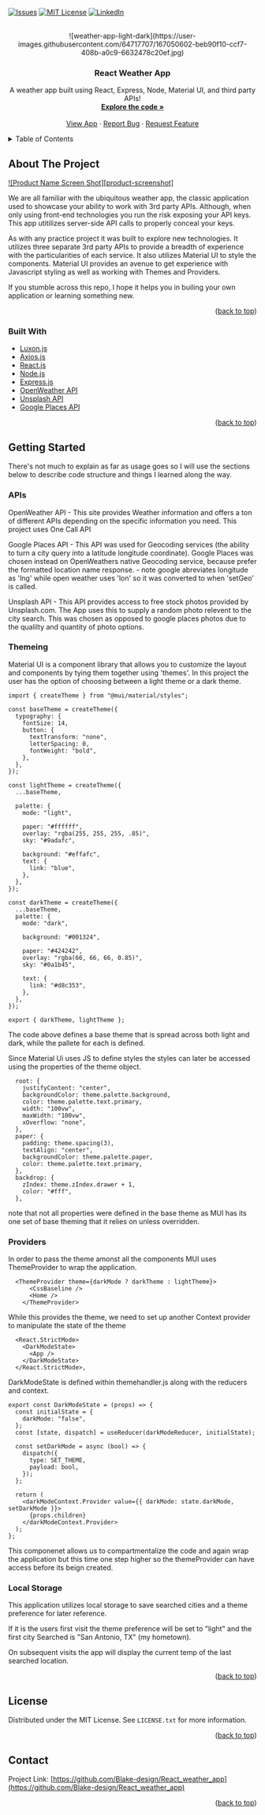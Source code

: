 <div id="top"></div>

[![Issues][issues-shield]][issues-url]
[![MIT License][license-shield]][license-url]
[![LinkedIn][linkedin-shield]][linkedin-url]

<!-- PROJECT LOGO -->
<br />
<div style= "text-align:center">
![weather-app-light-dark](https://user-images.githubusercontent.com/64717707/167050602-beb90f10-ccf7-408b-a0c9-6632478c20ef.jpg)
<h3 style= "text-align:center">React Weather App</h3>

  <p style= "align:center">
    A weather app built using React, Express, Node, Material UI, and third party APIs!
    <br />
    <a href="https://github.com/Blake-design/React_weather_app"><strong>Explore the code »</strong></a>
    <br />
    <br />
    <a href="https://github.com/Blake-design/React_weather_app">View App</a>
    ·
    <a href="https://github.com/Blake-design/React_weather_app/issues">Report Bug</a>
    ·
    <a href="https://github.com/Blake-design/React_weather_app/issues">Request Feature</a>
  </p>
</div>

<!-- TABLE OF CONTENTS -->
<details>
  <summary>Table of Contents</summary>
  <ol>
    <li>
      <a href="#about-the-project">About The Project</a>
      <ul>
        <li><a href="#built-with">Built With</a></li>
      </ul>
    </li>
    <li>
      <a href="#getting-started">Getting Started</a>
      <ul>
        <li><a href="#APIs">APIs</a></li>
        <li><a href="#Theming">Theming</a></li>
        <li><a href="#Providers">Providers</a></li>
        <li><a href="#Local-Storage">Local Storage</a></li>
      </ul>
    </li>
    <li><a href="#license">License</a></li>
    <li><a href="#contact">Contact</a></li>
    <li><a href="#acknowledgments">Acknowledgments</a></li>
  </ol>
</details>

<!-- ABOUT THE PROJECT -->

## About The Project

[![Product Name Screen Shot][product-screenshot]](https://example.com)

We are all familiar with the ubiquitous weather app, the classic application used to showcase your ability to work with 3rd party APIs. Although, when only using front-end technologies you run the risk exposing your API keys. This app utitilizes server-side API calls to properly conceal your keys.

As with any practice project it was built to explore new technologies. It utilizes three separate 3rd party APIs to provide a breadth of experience with the particularities of each service. It also utilizes Material UI to style the components. Material UI provides an avenue to get experience with Javascript styling as well as working with Themes and Providers.

If you stumble across this repo, I hope it helps you in builing your own application or learning something new.

<p style= "text-align:right">(<a href="#top">back to top</a>)</p>

### Built With

- [Luxon.js](https://moment.github.io/luxon/#/)
- [Axios.js](https://axios-http.com/docs/intro)
- [React.js](https://reactjs.org/)
- [Node.js](https://nodejs.org/en/)
- [Express.js](https://expressjs.com/)
- [OpenWeather API](https://openweathermap.org/api)
- [Unsplash API](https://unsplash.com/developers)
- [Google Places API](https://developers.google.com/maps/documentation/places/web-service/overview)

<p style= "text-align:right">(<a href="#top">back to top</a>)</p>

<!-- GETTING STARTED -->

## Getting Started

There's not much to explain as far as usage goes so I will use the sections below to describe code structure and things I learned along the way.

### APIs

OpenWeather API - This site provides Weather information and offers a ton of different APIs depending on the specific information you need. This project uses One Call API

Google Places API - This API was used for Geocoding services (the ability to turn a city query into a latitude longitude coordinate). Google Places was chosen instead on OpenWeathers native Geocoding service, because prefer the formatted location name response. - note google abreviates longitude as 'lng' while open weather uses 'lon' so it was converted to when 'setGeo' is called.

Unsplash API - This API provides access to free stock photos provided by Unsplash.com. The App uses this to supply a random photo relevent to the city search. This was chosen as opposed to google places photos due to the qualilty and quantity of photo options.

### Themeing

Material UI is a component library that allows you to customize the layout and components by tying them together using 'themes'. In this project the user has the option of choosing between a light theme or a dark theme.

```
import { createTheme } from "@mui/material/styles";

const baseTheme = createTheme({
  typography: {
    fontSize: 14,
    button: {
      textTransform: "none",
      letterSpacing: 0,
      fontWeight: "bold",
    },
  },
});

const lightTheme = createTheme({
  ...baseTheme,

  palette: {
    mode: "light",

    paper: "#ffffff",
    overlay: "rgba(255, 255, 255, .85)",
    sky: "#9adafc",

    background: "#effafc",
    text: {
      link: "blue",
    },
  },
});

const darkTheme = createTheme({
  ...baseTheme,
  palette: {
    mode: "dark",

    background: "#001324",

    paper: "#424242",
    overlay: "rgba(66, 66, 66, 0.85)",
    sky: "#0a1b45",

    text: {
      link: "#d8c353",
    },
  },
});

export { darkTheme, lightTheme };
```

The code above defines a base theme that is spread across both light and dark, while the pallete for each is defined.

Since Material Ui uses JS to define styles the styles can later be accessed using the properties of the theme object.

```
  root: {
    justifyContent: "center",
    backgroundColor: theme.palette.background,
    color: theme.palette.text.primary,
    width: "100vw",
    maxWidth: "100vw",
    xOverflow: "none",
  },
  paper: {
    padding: theme.spacing(3),
    textAlign: "center",
    backgroundColor: theme.palette.paper,
    color: theme.palette.text.primary,
  },
  backdrop: {
    zIndex: theme.zIndex.drawer + 1,
    color: "#fff",
  },
```

note that not all properties were defined in the base theme as MUI has its one set of base theming that it relies on unless overridden.

### Providers

In order to pass the theme amonst all the components MUI uses ThemeProvider to wrap the application.

```
  <ThemeProvider theme={darkMode ? darkTheme : lightTheme}>
      <CssBaseline />
      <Home />
    </ThemeProvider>
```

While this provides the theme, we need to set up another Context provider to manipulate the state of the theme

```
  <React.StrictMode>
    <DarkModeState>
      <App />
    </DarkModeState>
  </React.StrictMode>,
```

DarkModeState is defined within themehandler.js along with the reducers and context.

```
export const DarkModeState = (props) => {
  const initialState = {
    darkMode: "false",
  };
  const [state, dispatch] = useReducer(darkModeReducer, initialState);

  const setDarkMode = async (bool) => {
    dispatch({
      type: SET_THEME,
      payload: bool,
    });
  };

  return (
    <darkModeContext.Provider value={{ darkMode: state.darkMode, setDarkMode }}>
      {props.children}
    </darkModeContext.Provider>
  );
};
```

This componenet allows us to compartmentalize the code and again wrap the application but this time one step higher so the themeProvider can have access before its beign created.

### Local Storage

This application utilizes local storage to save searched cities and a theme preference for later reference.

If it is the users first visit the theme preference will be set to "light" and the first city Searched is "San Antonio, TX" (my hometown).

On subsequent visits the app will display the current temp of the last searched location.

<p style= "text-align:right">(<a href="#top">back to top</a>)</p>

<!-- LICENSE -->

## License

Distributed under the MIT License. See `LICENSE.txt` for more information.

<p style= "text-align:right">(<a href="#top">back to top</a>)</p>

<!-- CONTACT -->

## Contact

Project Link: [https://github.com/Blake-design/React_weather_app](https://github.com/Blake-design/React_weather_app)

<p style= "text-align:right">(<a href="#top">back to top</a>)</p>

<!-- MARKDOWN LINKS & IMAGES -->
<!-- https://www.markdownguide.org/basic-syntax/#reference-style-links -->

[issues-shield]: https://img.shields.io/github/issues/Blake-design/React_weather_app.svg?style=for-the-badge
[issues-url]: https://github.com/Blake-design/React_weather_app/issues
[license-shield]: https://img.shields.io/github/license/Blake-design/React_weather_app.svg?style=for-the-badge
[license-url]: https://github.com/Blake-design/React_weather_app/blob/master/LICENSE.txt
[linkedin-shield]: https://img.shields.io/badge/-LinkedIn-black.svg?style=for-the-badge&logo=linkedin&colorB=555
[linkedin-url]: https://linkedin.com/in/blake-mccarty-75754a36

